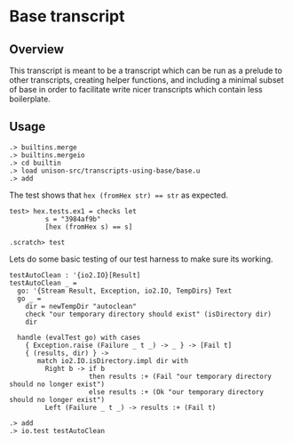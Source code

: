 # Base transcript

## Overview

This transcript is meant to be a transcript which can be run as a
prelude to other transcripts, creating helper functions, and including
a minimal subset of base in order to facilitate write nicer
transcripts which contain less boilerplate.

## Usage

```ucm:hide
.> builtins.merge
.> builtins.mergeio
.> cd builtin
.> load unison-src/transcripts-using-base/base.u
.> add
```

The test shows that `hex (fromHex str) == str` as expected.

```unison:hide
test> hex.tests.ex1 = checks let
         s = "3984af9b"
         [hex (fromHex s) == s]
```

```ucm:hide
.scratch> test
```

Lets do some basic testing of our test harness to make sure its
working.

```unison
testAutoClean : '{io2.IO}[Result]
testAutoClean _ =
  go: '{Stream Result, Exception, io2.IO, TempDirs} Text
  go _ =
    dir = newTempDir "autoclean"
    check "our temporary directory should exist" (isDirectory dir)
    dir

  handle (evalTest go) with cases
    { Exception.raise (Failure _ t _) -> _ } -> [Fail t]
    { (results, dir) } ->
       match io2.IO.isDirectory.impl dir with
         Right b -> if b
                    then results :+ (Fail "our temporary directory should no longer exist")
                    else results :+ (Ok "our temporary directory should no longer exist")
         Left (Failure _ t _) -> results :+ (Fail t)
```

```ucm
.> add
.> io.test testAutoClean
```

